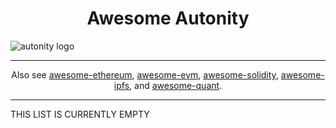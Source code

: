 <h1 align="center"> Awesome Autonity </h1>

![autonity logo](autonity-logo.png)

---

<p align="center"> Also see <a href="https://github.com/bekatom/awesome-ethereum">awesome-ethereum</a>, <a href="https://github.com/pirapira/awesome-ethereum-virtual-machine">awesome-evm</a>, <a href="https://github.com/bkrem/awesome-solidity">awesome-solidity</a>, <a href="https://github.com/ipfs/awesome-ipfs">awesome-ipfs</a>, and <a href="https://github.com/wilsonfreitas/awesome-quant">awesome-quant</a>.</p>

---

THIS LIST IS CURRENTLY EMPTY
